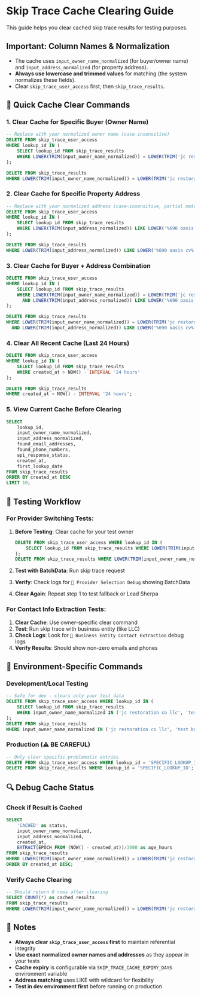 # Skip Trace Cache Clearing Guide

This guide helps you clear cached skip trace results for testing purposes.

## Important: Column Names & Normalization
- The cache uses `input_owner_name_normalized` (for buyer/owner name) and `input_address_normalized` (for property address).
- **Always use lowercase and trimmed values** for matching (the system normalizes these fields).
- Clear `skip_trace_user_access` first, then `skip_trace_results`.

## 🧹 **Quick Cache Clear Commands**

### 1. Clear Cache for Specific Buyer (Owner Name)
```sql
-- Replace with your normalized owner name (case-insensitive)
DELETE FROM skip_trace_user_access 
WHERE lookup_id IN (
    SELECT lookup_id FROM skip_trace_results 
    WHERE LOWER(TRIM(input_owner_name_normalized)) = LOWER(TRIM('jc restoration co llc'))
);

DELETE FROM skip_trace_results 
WHERE LOWER(TRIM(input_owner_name_normalized)) = LOWER(TRIM('jc restoration co llc'));
```

### 2. Clear Cache for Specific Property Address
```sql
-- Replace with your normalized address (case-insensitive, partial match allowed)
DELETE FROM skip_trace_user_access 
WHERE lookup_id IN (
    SELECT lookup_id FROM skip_trace_results 
    WHERE LOWER(TRIM(input_address_normalized)) LIKE LOWER('%690 oasis cv%')
);

DELETE FROM skip_trace_results 
WHERE LOWER(TRIM(input_address_normalized)) LIKE LOWER('%690 oasis cv%');
```

### 3. Clear Cache for Buyer + Address Combination
```sql
DELETE FROM skip_trace_user_access 
WHERE lookup_id IN (
    SELECT lookup_id FROM skip_trace_results 
    WHERE LOWER(TRIM(input_owner_name_normalized)) = LOWER(TRIM('jc restoration co llc'))
      AND LOWER(TRIM(input_address_normalized)) LIKE LOWER('%690 oasis cv%')
);

DELETE FROM skip_trace_results 
WHERE LOWER(TRIM(input_owner_name_normalized)) = LOWER(TRIM('jc restoration co llc'))
  AND LOWER(TRIM(input_address_normalized)) LIKE LOWER('%690 oasis cv%');
```

### 4. Clear All Recent Cache (Last 24 Hours)
```sql
DELETE FROM skip_trace_user_access 
WHERE lookup_id IN (
    SELECT lookup_id FROM skip_trace_results 
    WHERE created_at > NOW() - INTERVAL '24 hours'
);

DELETE FROM skip_trace_results 
WHERE created_at > NOW() - INTERVAL '24 hours';
```

### 5. View Current Cache Before Clearing
```sql
SELECT 
    lookup_id,
    input_owner_name_normalized,
    input_address_normalized,
    found_email_addresses,
    found_phone_numbers,
    api_response_status,
    created_at,
    first_lookup_date
FROM skip_trace_results 
ORDER BY created_at DESC 
LIMIT 10;
```

## 🔄 **Testing Workflow**

### For Provider Switching Tests:
1. **Before Testing**: Clear cache for your test owner
   ```sql
   DELETE FROM skip_trace_user_access WHERE lookup_id IN (
       SELECT lookup_id FROM skip_trace_results WHERE LOWER(TRIM(input_owner_name_normalized)) = LOWER(TRIM('jc restoration co llc'))
   );
   DELETE FROM skip_trace_results WHERE LOWER(TRIM(input_owner_name_normalized)) = LOWER(TRIM('jc restoration co llc'));
   ```

2. **Test with BatchData**: Run skip trace request
3. **Verify**: Check logs for `🚀 Provider Selection Debug` showing BatchData
4. **Clear Again**: Repeat step 1 to test fallback or Lead Sherpa

### For Contact Info Extraction Tests:
1. **Clear Cache**: Use owner-specific clear command
2. **Test**: Run skip trace with business entity (like LLC)
3. **Check Logs**: Look for `🏢 Business Entity Contact Extraction` debug logs
4. **Verify Results**: Should show non-zero emails and phones

## 🎯 **Environment-Specific Commands**

### Development/Local Testing
```sql
-- Safe for dev - clears only your test data
DELETE FROM skip_trace_user_access WHERE lookup_id IN (
    SELECT lookup_id FROM skip_trace_results 
    WHERE input_owner_name_normalized IN ('jc restoration co llc', 'test buyer llc', 'demo company')
);
DELETE FROM skip_trace_results 
WHERE input_owner_name_normalized IN ('jc restoration co llc', 'test buyer llc', 'demo company');
```

### Production (⚠️ BE CAREFUL)
```sql
-- Only clear specific problematic entries
DELETE FROM skip_trace_user_access WHERE lookup_id = 'SPECIFIC_LOOKUP_ID';
DELETE FROM skip_trace_results WHERE lookup_id = 'SPECIFIC_LOOKUP_ID';
```

## 🔍 **Debug Cache Status**

### Check if Result is Cached
```sql
SELECT 
    'CACHED' as status,
    input_owner_name_normalized,
    input_address_normalized,
    created_at,
    EXTRACT(EPOCH FROM (NOW() - created_at))/3600 as age_hours
FROM skip_trace_results 
WHERE LOWER(TRIM(input_owner_name_normalized)) = LOWER(TRIM('jc restoration co llc'))
ORDER BY created_at DESC;
```

### Verify Cache Clearing
```sql
-- Should return 0 rows after clearing
SELECT COUNT(*) as cached_results 
FROM skip_trace_results 
WHERE LOWER(TRIM(input_owner_name_normalized)) = LOWER(TRIM('jc restoration co llc'));
```

## 📝 **Notes**
- **Always clear `skip_trace_user_access` first** to maintain referential integrity
- **Use exact normalized owner names and addresses** as they appear in your tests
- **Cache expiry** is configurable via `SKIP_TRACE_CACHE_EXPIRY_DAYS` environment variable
- **Address matching** uses LIKE with wildcard for flexibility
- **Test in dev environment first** before running on production 